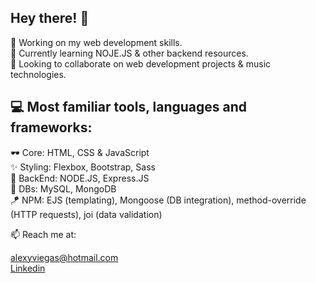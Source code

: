 ## Hey there! 👋

🔭 Working on my web development skills. <br>
🌱 Currently learning NOJE.JS & other backend resources. <br>
👯 Looking to collaborate on web development projects & music technologies.

## 💻 Most familiar tools, languages and frameworks:
🕶️   Core:     HTML, CSS & JavaScript <br>
✨   Styling:  Flexbox, Bootstrap, Sass <br>
🧳   BackEnd:  NODE.JS, Express.JS <br>
📖   DBs:      MySQL, MongoDB <br>
🪁   NPM:      EJS (templating), Mongoose (DB integration), method-override (HTTP requests), joi (data validation)


📫 Reach me at:

[alexyviegas@hotmail.com](alexyviegas@hotmail.com) <br>
[Linkedin](https://www.linkedin.com/in/alexy-viegas-806ba571/)
